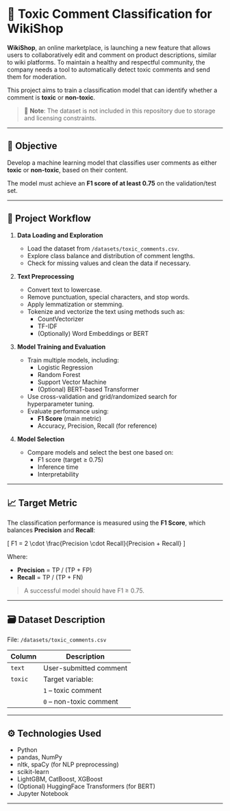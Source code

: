 # 🧼 Toxic Comment Classification for WikiShop

**WikiShop**, an online marketplace, is launching a new feature that allows users to collaboratively edit and comment on product descriptions, similar to wiki platforms. To maintain a healthy and respectful community, the company needs a tool to automatically detect toxic comments and send them for moderation.

This project aims to train a classification model that can identify whether a comment is **toxic** or **non-toxic**.

> 📌 **Note**: The dataset is not included in this repository due to storage and licensing constraints.

---

## 🎯 Objective

Develop a machine learning model that classifies user comments as either **toxic** or **non-toxic**, based on their content.

The model must achieve an **F1 score of at least 0.75** on the validation/test set.

---

## 🧭 Project Workflow

1. **Data Loading and Exploration**
   - Load the dataset from `/datasets/toxic_comments.csv`.
   - Explore class balance and distribution of comment lengths.
   - Check for missing values and clean the data if necessary.

2. **Text Preprocessing**
   - Convert text to lowercase.
   - Remove punctuation, special characters, and stop words.
   - Apply lemmatization or stemming.
   - Tokenize and vectorize the text using methods such as:
     - CountVectorizer
     - TF-IDF
     - (Optionally) Word Embeddings or BERT

3. **Model Training and Evaluation**
   - Train multiple models, including:
     - Logistic Regression
     - Random Forest
     - Support Vector Machine
     - (Optional) BERT-based Transformer
   - Use cross-validation and grid/randomized search for hyperparameter tuning.
   - Evaluate performance using:
     - **F1 Score** (main metric)
     - Accuracy, Precision, Recall (for reference)

4. **Model Selection**
   - Compare models and select the best one based on:
     - F1 score (target ≥ 0.75)
     - Inference time
     - Interpretability

---

## 📈 Target Metric

The classification performance is measured using the **F1 Score**, which balances **Precision** and **Recall**:

\[
F1 = 2 \cdot \frac{Precision \cdot Recall}{Precision + Recall}
\]

Where:
- **Precision** = TP / (TP + FP)
- **Recall** = TP / (TP + FN)

> A successful model should have F1 ≥ 0.75.

---

## 🗃️ Dataset Description

File: `/datasets/toxic_comments.csv`

| Column   | Description                     |
|----------|---------------------------------|
| `text`   | User-submitted comment          |
| `toxic`  | Target variable:                |
|          | `1` – toxic comment             |
|          | `0` – non-toxic comment         |

---

## ⚙️ Technologies Used

- Python
- pandas, NumPy
- nltk, spaCy (for NLP preprocessing)
- scikit-learn
- LightGBM, CatBoost, XGBoost
- (Optional) HuggingFace Transformers (for BERT)
- Jupyter Notebook

---

